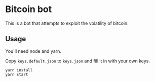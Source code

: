 # Bitcoin bot

This is a bot that attempts to exploit the volatility of bitcoin.

## Usage

You'll need node and yarn.

Copy `keys.default.json` to `keys.json` and fill it in with your own keys.

```
yarn install
yarn start
```
